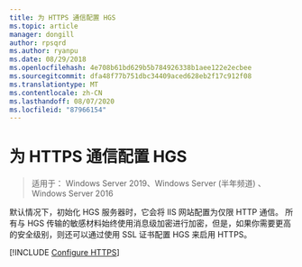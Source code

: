 ```yaml
---
title: 为 HTTPS 通信配置 HGS
ms.topic: article
manager: dongill
author: rpsqrd
ms.author: ryanpu
ms.date: 08/29/2018
ms.openlocfilehash: 4e708b61bd629b5b784926338b1aee122e2ecbee
ms.sourcegitcommit: dfa48f77b751dbc34409aced628eb2f17c912f08
ms.translationtype: MT
ms.contentlocale: zh-CN
ms.lasthandoff: 08/07/2020
ms.locfileid: "87966154"
---
```

# <a name="configure-hgs-for-https-communications"></a>为 HTTPS 通信配置 HGS

>适用于： Windows Server 2019、Windows Server (半年频道) 、Windows Server 2016

默认情况下，初始化 HGS 服务器时，它会将 IIS 网站配置为仅限 HTTP 通信。
所有与 HGS 传输的敏感材料始终使用消息级加密进行加密，但是，如果你需要更高的安全级别，则还可以通过使用 SSL 证书配置 HGS 来启用 HTTPS。

[!INCLUDE [Configure HTTPS](../../../includes/configure-hgs-for-https.md)]

